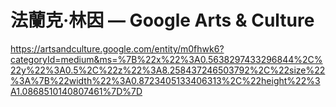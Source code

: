 # 法蘭克·林因 — Google Arts & Culture
https://artsandculture.google.com/entity/m0fhwk6?categoryId=medium&ms=%7B%22x%22%3A0.5638297433296844%2C%22y%22%3A0.5%2C%22z%22%3A8.258437246503792%2C%22size%22%3A%7B%22width%22%3A0.8723405133406313%2C%22height%22%3A1.0868510140807461%7D%7D
